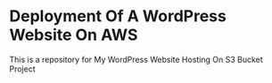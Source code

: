 # Deployment Of A WordPress Website On AWS
This is a repository for My WordPress Website Hosting On S3 Bucket Project
